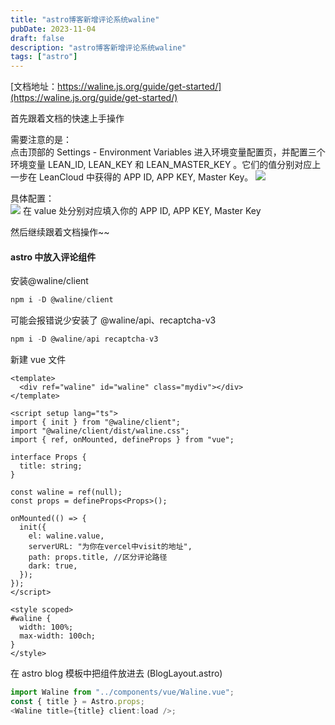 ```yaml
---
title: "astro博客新增评论系统waline"
pubDate: 2023-11-04
draft: false
description: "astro博客新增评论系统waline"
tags: ["astro"]
---
```


[文档地址：https://waline.js.org/guide/get-started/](https://waline.js.org/guide/get-started/)

首先跟着文档的快速上手操作

需要注意的是：  
点击顶部的 Settings - Environment Variables 进入环境变量配置页，并配置三个环境变量 LEAN_ID, LEAN_KEY 和 LEAN_MASTER_KEY 。它们的值分别对应上一步在 LeanCloud 中获得的 APP ID, APP KEY, Master Key。
![](https://cdn.jump.icu/blog/202311041612746.png)

具体配置：  
![](https://cdn.jump.icu/blog/202311041614031.png)
在 value 处分别对应填入你的 APP ID, APP KEY, Master Key

然后继续跟着文档操作~~

#### astro 中放入评论组件

安装@waline/client

```js
npm i -D @waline/client
```

可能会报错说少安装了 @waline/api、recaptcha-v3

```js
npm i -D @waline/api recaptcha-v3
```

新建 vue 文件

```vue
<template>
  <div ref="waline" id="waline" class="mydiv"></div>
</template>

<script setup lang="ts">
import { init } from "@waline/client";
import "@waline/client/dist/waline.css";
import { ref, onMounted, defineProps } from "vue";

interface Props {
  title: string;
}

const waline = ref(null);
const props = defineProps<Props>();

onMounted(() => {
  init({
    el: waline.value,
    serverURL: "为你在vercel中visit的地址",
    path: props.title, //区分评论路径
    dark: true,
  });
});
</script>

<style scoped>
#waline {
  width: 100%;
  max-width: 100ch;
}
</style>
```

在 astro blog 模板中把组件放进去 (BlogLayout.astro)

```js
import Waline from "../components/vue/Waline.vue";
const { title } = Astro.props;
<Waline title={title} client:load />;
```
